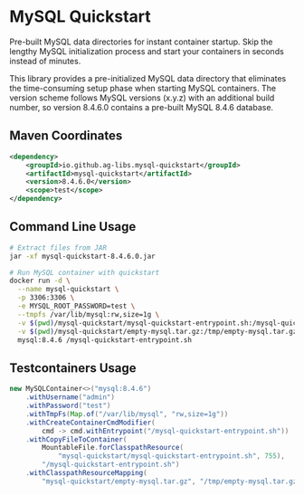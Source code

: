 # MySQL Quickstart

Pre-built MySQL data directories for instant container startup. Skip the lengthy MySQL initialization process and start your containers in seconds instead of minutes.

This library provides a pre-initialized MySQL data directory that eliminates the time-consuming setup phase when starting MySQL containers. The version scheme follows MySQL versions (x.y.z) with an additional build number, so version 8.4.6.0 contains a pre-built MySQL 8.4.6 database.

## Maven Coordinates

```xml
<dependency>
    <groupId>io.github.ag-libs.mysql-quickstart</groupId>
    <artifactId>mysql-quickstart</artifactId>
    <version>8.4.6.0</version>
    <scope>test</scope>
</dependency>
```

## Command Line Usage

```bash
# Extract files from JAR
jar -xf mysql-quickstart-8.4.6.0.jar

# Run MySQL container with quickstart
docker run -d \
  --name mysql-quickstart \
  -p 3306:3306 \
  -e MYSQL_ROOT_PASSWORD=test \
  --tmpfs /var/lib/mysql:rw,size=1g \
  -v $(pwd)/mysql-quickstart/mysql-quickstart-entrypoint.sh:/mysql-quickstart-entrypoint.sh:ro \
  -v $(pwd)/mysql-quickstart/empty-mysql.tar.gz:/tmp/empty-mysql.tar.gz:ro \
  mysql:8.4.6 /mysql-quickstart-entrypoint.sh
```

## Testcontainers Usage

```java
new MySQLContainer<>("mysql:8.4.6")
    .withUsername("admin")
    .withPassword("test")
    .withTmpFs(Map.of("/var/lib/mysql", "rw,size=1g"))
    .withCreateContainerCmdModifier(
        cmd -> cmd.withEntrypoint("/mysql-quickstart-entrypoint.sh"))
    .withCopyFileToContainer(
        MountableFile.forClasspathResource(
            "mysql-quickstart/mysql-quickstart-entrypoint.sh", 755),
        "/mysql-quickstart-entrypoint.sh")
    .withClasspathResourceMapping(
        "mysql-quickstart/empty-mysql.tar.gz", "/tmp/empty-mysql.tar.gz", BindMode.READ_ONLY);
```
